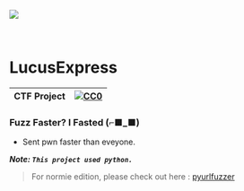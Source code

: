 <br>
<img align="center" src="https://i.ytimg.com/vi/qNoVTWSgZTk/maxresdefault.jpg"></img>
<p align="center">
</br>	



# LucusExpress
|CTF Project|[![CC0](https://licensebuttons.net/p/zero/1.0/88x31.png)](https://creativecommons.org/publicdomain/zero/1.0/)|
|----|----|

### Fuzz Faster? I Fasted (⌐■_■) </n>
+ Sent pwn faster than eveyone.

***Note: `This project used python.`***
> For normie edition, please check out here : [pyurlfuzzer](https://github.com/richeyphu/pyurlfuzzer/)
